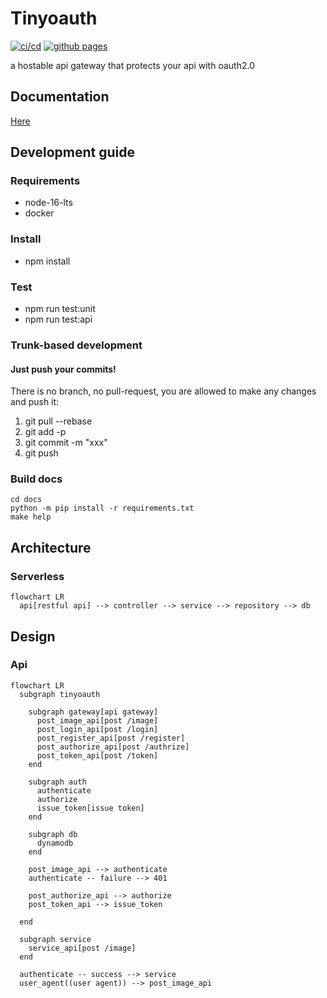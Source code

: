 # Tinyoauth

[![ci/cd](https://github.com/DevecorSoft/tinyoauth/actions/workflows/ci.yml/badge.svg)](https://github.com/DevecorSoft/tinyoauth/actions/workflows/ci.yml)  [![github pages](https://github.com/DevecorSoft/tinyoauth/actions/workflows/pages.yml/badge.svg)](https://github.com/DevecorSoft/tinyoauth/actions/workflows/pages.yml)

a hostable api gateway that protects your api with oauth2.0

## Documentation

[Here](https://devecorsoft.github.io/tinyoauth/)

## Development guide

### Requirements

- node-16-lts
- docker

### Install

- npm install

### Test

- npm run test:unit
- npm run test:api

### Trunk-based development

#### Just push your commits!

There is no branch, no pull-request, you are allowed to make any changes and push it:

1. git pull --rebase
2. git add -p
3. git commit -m "xxx"
4. git push

### Build docs

```
cd docs
python -m pip install -r requirements.txt
make help
```

## Architecture

### Serverless

```mermaid
flowchart LR
  api[restful api] --> controller --> service --> repository --> db
```

## Design

### Api

```mermaid
flowchart LR
  subgraph tinyoauth

    subgraph gateway[api gateway]
      post_image_api[post /image]
      post_login_api[post /login]
      post_register_api[post /register]
      post_authorize_api[post /authrize]
      post_token_api[post /token]
    end

    subgraph auth
      authenticate
      authorize
      issue_token[issue token]
    end

    subgraph db
      dynamodb
    end

    post_image_api --> authenticate
    authenticate -- failure --> 401

    post_authorize_api --> authorize
    post_token_api --> issue_token

  end

  subgraph service
    service_api[post /image]
  end

  authenticate -- success --> service
  user_agent((user agent)) --> post_image_api
```

